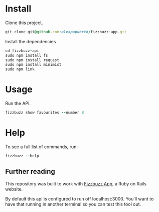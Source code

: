 # Install

Clone this project.

```ruby
git clone git@github.com:alexpapworth/fizzbuzz-app.git
```

Install the dependencies

```ruby
cd fizzbuzz-api
sudo npm install fs
sudo npm install request
sudo npm install minimist
sudo npm link
```
# Usage

Run the API.

```ruby
fizzbuzz show favourites --number 8
```

# Help

To see a full list of commands, run:

```ruby
fizzbuzz --help
```

## Further reading

This repository was built to work with [Fizzbuzz App](https://github.com/alexpapworth/fizzbuzz-app), a Ruby on Rails website.

By default this api is configured to run off localhost:3000. You'll want to have that running in another terminal so you can test this tool out.